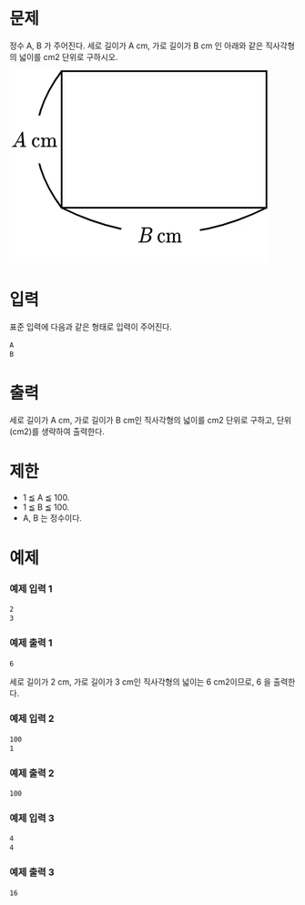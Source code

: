 # 문제
정수 A, B 가 주어진다. 세로 길이가 A cm, 가로 길이가 B cm 인 아래와 같은 직사각형의 넓이를 cm2 단위로 구하시오.

![alt text](image.png)

# 입력
표준 입력에 다음과 같은 형태로 입력이 주어진다.
```
A
B
```

# 출력
세로 길이가 A cm, 가로 길이가 B cm인 직사각형의 넓이를 cm2 단위로 구하고, 단위 (cm2)를 생략하여 출력한다.

# 제한
- 1 ≦ A ≦ 100.
- 1 ≦ B ≦ 100.
- A, B 는 정수이다.

# 예제
### 예제 입력 1 
```
2
3
```
### 예제 출력 1 
```
6
```
세로 길이가 2 cm, 가로 길이가 3 cm인 직사각형의 넓이는 6 cm2이므로, 6 을 출력한다.
### 예제 입력 2 
```
100
1
```
### 예제 출력 2 
```
100
```
### 예제 입력 3 
```
4
4
```
### 예제 출력 3 
```
16
```